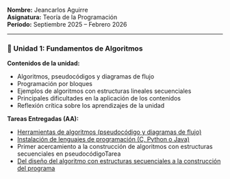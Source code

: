 **Nombre:** Jeancarlos Aguirre  
**Asignatura:** Teoría de la Programación  
**Período:** Septiembre 2025 – Febrero 2026  

---

### 🧩 Unidad 1: Fundamentos de Algoritmos  

**Contenidos de la unidad:**  
- Algoritmos, pseudocódigos y diagramas de flujo
- Programación por bloques  
- Ejemplos de algoritmos con estructuras lineales secuenciales  
- Principales dificultades en la aplicación de los contenidos  
- Reflexión crítica sobre los aprendizajes de la unidad

**Tareas Entregadas (AA):**
- [Herramientas de algoritmos (pseudocódigo y diagramas de flujo)](tareasEntregadas/Actividad_1_Teoria_de_la_Programacion_Jeancarlos_Aguirre.pdf)
- [Instalación de lenguajes de programación (C, Python o Java) ](tareasEntregadas/AA_Actividad_Nro2_Teoria_de_la_Programacion_Jeancarlos_Aguirre.pdf)
- Primer acercamiento a la construcción de algoritmos con estructuras secuenciales en pseudocódigoTarea
- [Del diseño del algoritmo con estructuras secuenciales a la construcción del programa](tareasEntregadas/APE_Teoría_de_la_programación_Unidad_1_Jeancarlos_Aguirre_Del_diseño_del_algoritmo.pdf)
